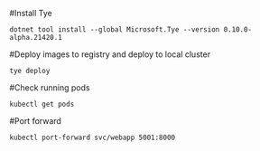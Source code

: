 
#Install Tye

```dotnet tool install --global Microsoft.Tye --version 0.10.0-alpha.21420.1```

#Deploy images to registry and deploy to local cluster

```tye deploy```

#Check running pods

```kubectl get pods``` 

#Port forward 

```kubectl port-forward svc/webapp 5001:8000```
